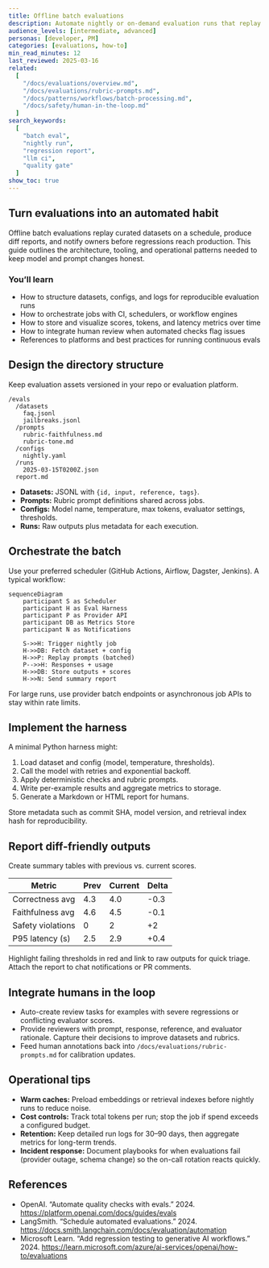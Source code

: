```yaml
---
title: Offline batch evaluations
description: Automate nightly or on-demand evaluation runs that replay golden datasets, score outputs, and surface regressions fast.
audience_levels: [intermediate, advanced]
personas: [developer, PM]
categories: [evaluations, how-to]
min_read_minutes: 12
last_reviewed: 2025-03-16
related:
  [
    "/docs/evaluations/overview.md",
    "/docs/evaluations/rubric-prompts.md",
    "/docs/patterns/workflows/batch-processing.md",
    "/docs/safety/human-in-the-loop.md"
  ]
search_keywords:
  [
    "batch eval",
    "nightly run",
    "regression report",
    "llm ci",
    "quality gate"
  ]
show_toc: true
---
```


## Turn evaluations into an automated habit

Offline batch evaluations replay curated datasets on a schedule, produce diff reports, and notify owners before regressions reach production. This guide outlines the architecture, tooling, and operational patterns needed to keep model and prompt changes honest.

### You’ll learn
- How to structure datasets, configs, and logs for reproducible evaluation runs
- How to orchestrate jobs with CI, schedulers, or workflow engines
- How to store and visualize scores, tokens, and latency metrics over time
- How to integrate human review when automated checks flag issues
- References to platforms and best practices for running continuous evals

## Design the directory structure

Keep evaluation assets versioned in your repo or evaluation platform.

```
/evals
  /datasets
    faq.jsonl
    jailbreaks.jsonl
  /prompts
    rubric-faithfulness.md
    rubric-tone.md
  /configs
    nightly.yaml
  /runs
    2025-03-15T0200Z.json
  report.md
```

- **Datasets:** JSONL with `{id, input, reference, tags}`.
- **Prompts:** Rubric prompt definitions shared across jobs.
- **Configs:** Model name, temperature, max tokens, evaluator settings, thresholds.
- **Runs:** Raw outputs plus metadata for each execution.

## Orchestrate the batch

Use your preferred scheduler (GitHub Actions, Airflow, Dagster, Jenkins). A typical workflow:

```mermaid
sequenceDiagram
    participant S as Scheduler
    participant H as Eval Harness
    participant P as Provider API
    participant DB as Metrics Store
    participant N as Notifications

    S->>H: Trigger nightly job
    H->>DB: Fetch dataset + config
    H->>P: Replay prompts (batched)
    P-->>H: Responses + usage
    H->>DB: Store outputs + scores
    H->>N: Send summary report
```

For large runs, use provider batch endpoints or asynchronous job APIs to stay within rate limits.

## Implement the harness

A minimal Python harness might:

1. Load dataset and config (model, temperature, thresholds).
2. Call the model with retries and exponential backoff.
3. Apply deterministic checks and rubric prompts.
4. Write per-example results and aggregate metrics to storage.
5. Generate a Markdown or HTML report for humans.

Store metadata such as commit SHA, model version, and retrieval index hash for reproducibility.

## Report diff-friendly outputs

Create summary tables with previous vs. current scores.

| Metric | Prev | Current | Delta |
| --- | --- | --- | --- |
| Correctness avg | 4.3 | 4.0 | -0.3 |
| Faithfulness avg | 4.6 | 4.5 | -0.1 |
| Safety violations | 0 | 2 | +2 |
| P95 latency (s) | 2.5 | 2.9 | +0.4 |

Highlight failing thresholds in red and link to raw outputs for quick triage. Attach the report to chat notifications or PR comments.

## Integrate humans in the loop

- Auto-create review tasks for examples with severe regressions or conflicting evaluator scores.
- Provide reviewers with prompt, response, reference, and evaluator rationale. Capture their decisions to improve datasets and rubrics.
- Feed human annotations back into `/docs/evaluations/rubric-prompts.md` for calibration updates.

## Operational tips

- **Warm caches:** Preload embeddings or retrieval indexes before nightly runs to reduce noise.
- **Cost controls:** Track total tokens per run; stop the job if spend exceeds a configured budget.
- **Retention:** Keep detailed run logs for 30–90 days, then aggregate metrics for long-term trends.
- **Incident response:** Document playbooks for when evaluations fail (provider outage, schema change) so the on-call rotation reacts quickly.

## References

- OpenAI. “Automate quality checks with evals.” 2024. <https://platform.openai.com/docs/guides/evals>
- LangSmith. “Schedule automated evaluations.” 2024. <https://docs.smith.langchain.com/docs/evaluation/automation>
- Microsoft Learn. “Add regression testing to generative AI workflows.” 2024. <https://learn.microsoft.com/azure/ai-services/openai/how-to/evaluations>
